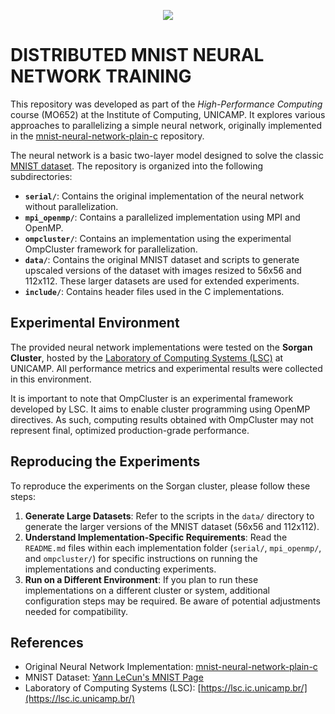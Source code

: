 <p align="center">
  <img src="https://github.com/mo652-24s2/projeto-final-parallel-mnist/blob/main/mnist.png">
</p>

# DISTRIBUTED MNIST NEURAL NETWORK TRAINING

This repository was developed as part of the *High-Performance Computing* course (MO652) at the Institute of Computing, UNICAMP. It explores various approaches to parallelizing a simple neural network, originally implemented in the [mnist-neural-network-plain-c](https://github.com/AndrewCarterUK/mnist-neural-network-plain-c) repository.

The neural network is a basic two-layer model designed to solve the classic [MNIST dataset](https://yann.lecun.com/exdb/mnist/). The repository is organized into the following subdirectories:

- **`serial/`**: Contains the original implementation of the neural network without parallelization.
- **`mpi_openmp/`**: Contains a parallelized implementation using MPI and OpenMP.
- **`ompcluster/`**: Contains an implementation using the experimental OmpCluster framework for parallelization.
- **`data/`**: Contains the original MNIST dataset and scripts to generate upscaled versions of the dataset with images resized to 56x56 and 112x112. These larger datasets are used for extended experiments.
- **`include/`**: Contains header files used in the C implementations.

## Experimental Environment

The provided neural network implementations were tested on the **Sorgan Cluster**, hosted by the [Laboratory of Computing Systems (LSC)](https://lsc.ic.unicamp.br/) at UNICAMP. All performance metrics and experimental results were collected in this environment. 

It is important to note that OmpCluster is an experimental framework developed by LSC. It aims to enable cluster programming using OpenMP directives. As such, computing results obtained with OmpCluster may not represent final, optimized production-grade performance.

## Reproducing the Experiments

To reproduce the experiments on the Sorgan cluster, please follow these steps:

1. **Generate Large Datasets**: Refer to the scripts in the `data/` directory to generate the larger versions of the MNIST dataset (56x56 and 112x112).
2. **Understand Implementation-Specific Requirements**: Read the `README.md` files within each implementation folder (`serial/`, `mpi_openmp/`, and `ompcluster/`) for specific instructions on running the implementations and conducting experiments.
3. **Run on a Different Environment**: If you plan to run these implementations on a different cluster or system, additional configuration steps may be required. Be aware of potential adjustments needed for compatibility.

## References

- Original Neural Network Implementation: [mnist-neural-network-plain-c](https://github.com/AndrewCarterUK/mnist-neural-network-plain-c)
- MNIST Dataset: [Yann LeCun's MNIST Page](https://yann.lecun.com/exdb/mnist/)
- Laboratory of Computing Systems (LSC): [https://lsc.ic.unicamp.br/](https://lsc.ic.unicamp.br/)
